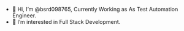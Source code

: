 - 👋 Hi, I’m @bsrd098765, Currently Working as As Test Automation Engineer.
- 👀 I’m interested in Full Stack Development.


<!---
bsrd098765/bsrd098765 is a ✨ special ✨ repository because its `README.md` (this file) appears on your GitHub profile.
You can click the Preview link to take a look at your changes.
--->
